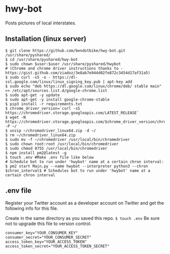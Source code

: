 # hwy-bot
Posts pictures of local interstates. 


## Installation (linux server)
```
$ git clone https://github.com/bendotbike/hwy-bot.git /usr/share/pyshared/
$ cd /usr/share/pyshared/hwy-bot
$ sudo chown $user:$user /usr/share/pyshared/hwybot
# (Chrome and chrome driver instructions thanks to - https://gist.github.com/ziadoz/3e8ab7e944d02fe872c3454d17af31a5)
$ sudo curl -sS -o - https://dl-ssl.google.com/linux/linux_signing_key.pub | apt-key add
$ sudo echo "deb https://dl.google.com/linux/chrome/deb/ stable main" >> /etc/apt/sources.list.d/google-chrome.list
$ sudo apt-get -y update
$ sudo apt-get -y install google-chrome-stable
$ pip3 install -r requirements.txt
$ chrome_driver_version=`curl -sS https://chromedriver.storage.googleapis.com/LATEST_RELEASE`
$ wget -N https://chromedriver.storage.googleapis.com/$chrome_driver_version/chromedriver_linux64.zip -P ~/
$ unzip ~/chromedriver_linux64.zip -d ~/
$ rm ~/chromedriver_linux64.zip
$ sudo mv -f ~/chromedriver /usr/local/bin/chromedriver
$ sudo chown root:root /usr/local/bin/chromedriver
$ sudo chmod 0755 /usr/local/bin/chromedriver
$ npm install pm2@latest -g
$ touch .env #Make .env file like below
# Schedule bot to run under 'hwybot' name at a certain chron interval:
$ pm2 start Main.py --name hwybot --interpreter python3 --chron $chron_interval$ # Schedules bot to run under 'hwybot' name at a certain chron interval
```

## .env file
Register your Twitter account as a developer account on Twitter and get the following info for this file.

Create in the same directory as you saved this repo. ```$ touch .env```
Be sure not to upgrade this file to version control.
```
consumer_key="YOUR_CONSUMER_KEY"
consumer_secret="YOUR_CONSUMER_SECRET"
access_token_key="YOUR_ACCESS_TOKEN"
access_token_secret="YOUR_ACCESS_TOKEN_SECRET"
```
